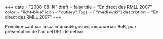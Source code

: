 +++
date = "2008-08-10"
draft = false
title = "En direct des RMLL 2007"
color = "light-blue"
icon = "cutlery"
Tags = [ "mediawiki"]
description = "En direct des RMLL 2007"
+++

Première conf sur la communauté gnome, seconde sur RoR, puis
présentation de l'actuel DPL de debian
